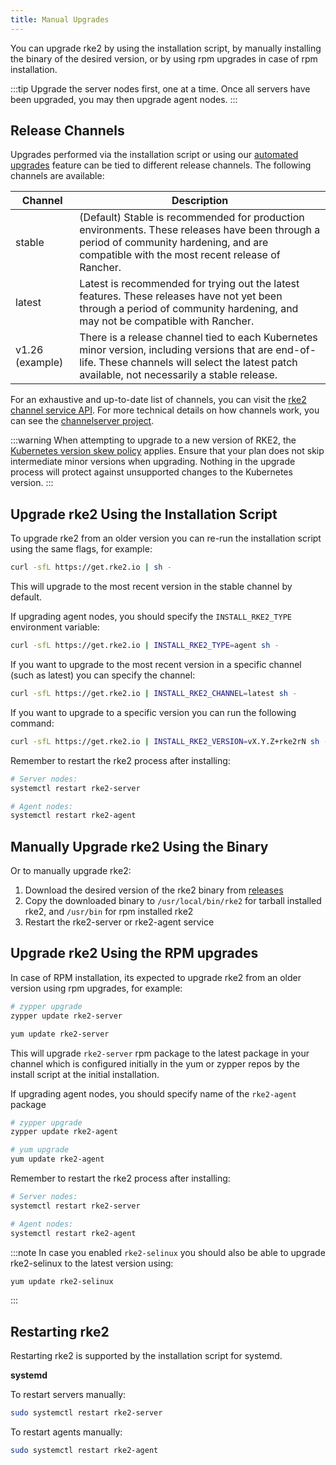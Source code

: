 ```yaml
---
title: Manual Upgrades
---
```



You can upgrade rke2 by using the installation script, by manually installing the binary of the desired version, or by using rpm upgrades in case of rpm installation.

:::tip
Upgrade the server nodes first, one at a time. Once all servers have been upgraded, you may then upgrade agent nodes.
:::

## Release Channels

Upgrades performed via the installation script or using our [automated upgrades](automated_upgrade.md) feature can be tied to different release channels. The following channels are available:

| Channel         |   Description  |
|-----------------|---------|
| stable          | (Default) Stable is recommended for production environments. These releases have been through a period of community hardening, and are compatible with the most recent release of Rancher. |
| latest          | Latest is recommended for trying out the latest features.  These releases have not yet been through a period of community hardening, and may not be compatible with Rancher. |
| v1.26 (example) | There is a release channel tied to each Kubernetes minor version, including versions that are end-of-life. These channels will select the latest patch available, not necessarily a stable release. |

For an exhaustive and up-to-date list of channels, you can visit the [rke2 channel service API](https://update.rke2.io/v1-release/channels). For more technical details on how channels work, you can see the [channelserver project](https://github.com/rancher/channelserver).

:::warning
When attempting to upgrade to a new version of RKE2, the [Kubernetes version skew policy](https://kubernetes.io/docs/setup/release/version-skew-policy/) applies. Ensure that your plan does not skip intermediate minor versions when upgrading. Nothing in the upgrade process will protect against unsupported changes to the Kubernetes version.
:::


## Upgrade rke2 Using the Installation Script

To upgrade rke2 from an older version you can re-run the installation script using the same flags, for example:

```sh
curl -sfL https://get.rke2.io | sh -
```
This will upgrade to the most recent version in the stable channel by default.

If upgrading agent nodes, you should specify the `INSTALL_RKE2_TYPE` environment variable:
```sh
curl -sfL https://get.rke2.io | INSTALL_RKE2_TYPE=agent sh -
```

If you want to upgrade to the most recent version in a specific channel (such as latest) you can specify the channel:
```sh
curl -sfL https://get.rke2.io | INSTALL_RKE2_CHANNEL=latest sh -
```

If you want to upgrade to a specific version you can run the following command:

```sh
curl -sfL https://get.rke2.io | INSTALL_RKE2_VERSION=vX.Y.Z+rke2rN sh -
```

Remember to restart the rke2 process after installing:

```sh
# Server nodes:
systemctl restart rke2-server

# Agent nodes:
systemctl restart rke2-agent
```

## Manually Upgrade rke2 Using the Binary

Or to manually upgrade rke2:

1. Download the desired version of the rke2 binary from [releases](https://github.com/rancher/rke2/releases)
2. Copy the downloaded binary to `/usr/local/bin/rke2` for tarball installed rke2, and `/usr/bin` for rpm installed rke2
3. Restart the rke2-server or rke2-agent service

## Upgrade rke2 Using the RPM upgrades

In case of RPM installation, its expected to upgrade rke2 from an older version using rpm upgrades, for example:

```sh
# zypper upgrade
zypper update rke2-server
```

```sh
yum update rke2-server
```
This will upgrade `rke2-server` rpm package to the latest package in your channel which is configured initially in the yum or zypper repos by the install script at the initial installation.

If upgrading agent nodes, you should specify name of the `rke2-agent` package

```sh
# zypper upgrade
zypper update rke2-agent
```

```sh
# yum upgrade
yum update rke2-agent
```

Remember to restart the rke2 process after installing:

```sh
# Server nodes:
systemctl restart rke2-server

# Agent nodes:
systemctl restart rke2-agent
```

:::note
In case you enabled `rke2-selinux` you should also be able to upgrade rke2-selinux to the latest version using:
```sh
yum update rke2-selinux
```
:::

## Restarting rke2

Restarting rke2 is supported by the installation script for systemd.

**systemd**

To restart servers manually:
```sh
sudo systemctl restart rke2-server
```

To restart agents manually:
```sh
sudo systemctl restart rke2-agent
```
